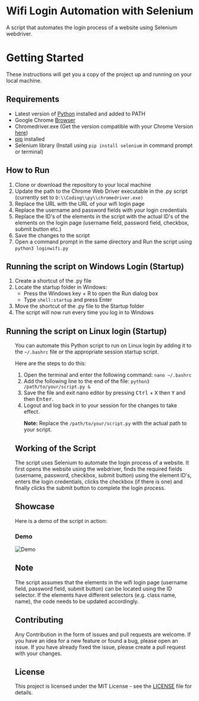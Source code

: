 <h1>Wifi Login Automation with Selenium</h1>
<p>A script that automates the login process of a website using Selenium webdriver.</p>

<h1>Getting Started</h1>
These instructions will get you a copy of the project up and running on your local machine.



<h2>Requirements</h2>
<ul>
  <li>Latest version of <a href="https://www.python.org/downloads/">Python</a> installed and added to PATH</li>
  <li>Google Chrome <a href="https://www.google.com/intl/en_in/chrome/">Browser</a></li>
  <li>Chromedriver.exe (Get the version compatible with your Chrome Version <a href="https://chromedriver.chromium.org/downloads">here</a>)</li>
  <li><a href="https://pip.pypa.io/en/stable/installation/">pip</a> installed
  <li>Selenium library (Install using <code>pip install selenium</code> in command prompt or terminal)</li>
  
</ul>





<h2>How to Run</h2>
<ol>
  <li>Clone or download the repository to your local machine</li>
  <li>Update the path to the Chrome Web Driver executable in the .py script (currently set to <code>D:\\Coding\\py\\chromedriver.exe)</code></li>
 
  <li>Replace the URL with the URL of your wifi login page</li>
  <li>Replace the username and password fields with your login credentials</li>
  <li>Replace the ID's of the elements in the script with the actual ID's of the elements on the login page (username field, password field, checkbox, submit button etc.)</li>
  <li>Save the changes to the script</li>
  
  <li>Open a command prompt in the same directory and Run the script using <code>python3 loginwifi.py</code></li>
</ol>



<h2>Running the script on Windows Login (Startup)</h2>
<ol>
  <li>Create a shortcut of the .py file</li>
  <li>Locate the startup folder in Windows:
    <ul>
      <li>Press the Windows key + R to open the Run dialog box</li>
      <li>Type <code>shell:startup</code> and press Enter</li>
    </ul>
  </li>
  <li>Move the shortcut of the .py file to the Startup folder</li>
  
  <li>The script will now run every time you log in to Windows</li>
</ol>




<h2>Running the script on Linux login (Startup)</h2>
<ol>
<p>You can automate this Python script to run on Linux login by adding it to the <code>~/.bashrc</code> file or the appropriate session startup script.</p>
<p>Here are the steps to do this:</p>
<ol>
  <li>Open the terminal and enter the following command: <code>nano ~/.bashrc</code></li>
  <li>Add the following line to the end of the file: <code>python3 /path/to/your/script.py &</code></li>
  <li>Save the file and exit nano editor by pressing <kbd>Ctrl</kbd> + <kbd>X</kbd> then <kbd>Y</kbd> and then <kbd>Enter</kbd>.</li>
  <li>Logout and log back in to your session for the changes to take effect.</li>

<p><strong>Note:</strong> Replace the <code>/path/to/your/script.py</code> with the actual path to your script.</p>
</ol>




<h2>Working of the Script</h2>
<p>The script uses Selenium to automate the login process of a website. It first opens the website using the webdriver, finds the required fields (username, password, checkbox, submit button) using the element ID's, enters the login credentials, clicks the checkbox (if there is one) and finally clicks the submit button to complete the login process.</p>



<h2> Showcase </h2>
<p>Here is a demo of the script in action:</p>

<h3>Demo</h3>
<img src="/demo.gif" alt="Demo">



<h2>Note</h2>

<p>The script assumes that the elements in the wifi login page (username field, password field, submit button) can be located using the ID selector. If the elements have different selectors (e.g. class name, name), the code needs to be updated accordingly.</p>



<h2>Contributing</h2>
<p>Any Contribution in the form of issues and pull requests are welcome. If you have an idea for a new feature or found a bug, please open an issue. If you have already fixed the issue, please create a pull request with your changes.</p>
<h2>License</h2>
<p>This project is licensed under the MIT License - see the <a href="https://github.com/sajalkmr/wifiautologin/blob/main/LICENSE">LICENSE</a> file for details.</p>


